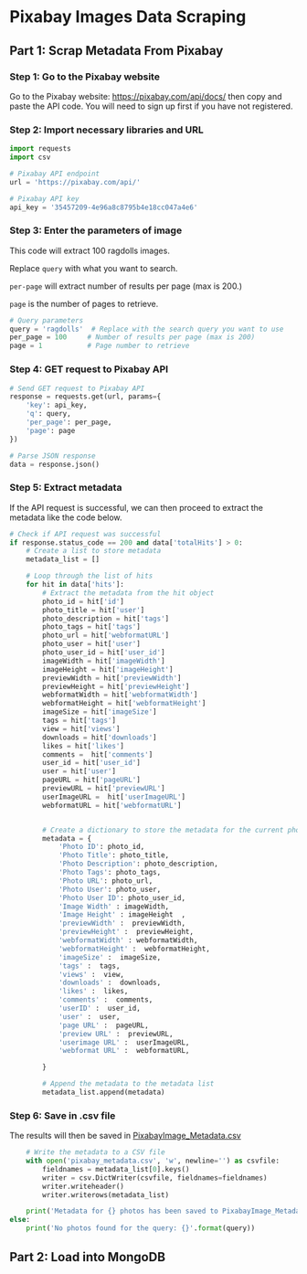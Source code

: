 # Pixabay Images Data Scraping 

## Part 1: Scrap Metadata From Pixabay
### Step 1: Go to the Pixabay website
Go to the Pixabay website: https://pixabay.com/api/docs/ then copy and paste the API code. You will need to sign up first if you have not registered.

### Step 2: Import necessary libraries and URL
```python
import requests
import csv

# Pixabay API endpoint
url = 'https://pixabay.com/api/'

# Pixabay API key
api_key = '35457209-4e96a8c8795b4e18cc047a4e6'
```

### Step 3: Enter the parameters of image
This code will extract 100 ragdolls images. 

Replace `query` with what you want to search. 

`per-page` will extract number of results per page (max is 200.)

`page` is the number of pages to retrieve.
```python
# Query parameters
query = 'ragdolls'  # Replace with the search query you want to use
per_page = 100     # Number of results per page (max is 200)
page = 1           # Page number to retrieve
```

### Step 4: GET request to Pixabay API

```python
# Send GET request to Pixabay API
response = requests.get(url, params={
    'key': api_key,
    'q': query,
    'per_page': per_page,
    'page': page
})
```

```python
# Parse JSON response
data = response.json()
```

### Step 5: Extract metadata
If the API request is successful, we can then proceed to extract the metadata like the code below.
```python
# Check if API request was successful
if response.status_code == 200 and data['totalHits'] > 0:
    # Create a list to store metadata
    metadata_list = []

    # Loop through the list of hits
    for hit in data['hits']:
        # Extract the metadata from the hit object
        photo_id = hit['id']
        photo_title = hit['user']
        photo_description = hit['tags']
        photo_tags = hit['tags']
        photo_url = hit['webformatURL']
        photo_user = hit['user']
        photo_user_id = hit['user_id']
        imageWidth = hit['imageWidth']
        imageHeight = hit['imageHeight']
        previewWidth = hit['previewWidth']
        previewHeight = hit['previewHeight']
        webformatWidth = hit['webformatWidth']
        webformatHeight = hit['webformatHeight']
        imageSize = hit['imageSize']
        tags = hit['tags']
        view = hit['views']
        downloads = hit['downloads']
        likes = hit['likes']
        comments =  hit['comments']
        user_id = hit['user_id']
        user = hit['user']
        pageURL = hit['pageURL']
        previewURL = hit['previewURL']
        userImageURL =  hit['userImageURL']
        webformatURL = hit['webformatURL']


        # Create a dictionary to store the metadata for the current photo
        metadata = {
            'Photo ID': photo_id,
            'Photo Title': photo_title,
            'Photo Description': photo_description,
            'Photo Tags': photo_tags,
            'Photo URL': photo_url,
            'Photo User': photo_user,
            'Photo User ID': photo_user_id,
            'Image Width' : imageWidth,
            'Image Height' : imageHeight  ,
            'previewWidth' :  previewWidth,
            'previewHeight' :  previewHeight,
            'webformatWidth' : webformatWidth,
            'webformatHeight' :  webformatHeight,
            'imageSize' :  imageSize,
            'tags' :  tags,
            'views' :  view,
            'downloads' :  downloads,
            'likes' :  likes,
            'comments' :  comments,
            'userID' :  user_id,
            'user' :  user,
            'page URL' :  pageURL,
            'preview URL' :  previewURL,
            'userimage URL' :  userImageURL,
            'webformat URL' :  webformatURL,

        }

        # Append the metadata to the metadata list
        metadata_list.append(metadata)
```

### Step 6: Save in .csv file
The results will then be saved in [PixabayImage_Metadata.csv](https://github.com/drshahizan/special-topic-data-engineering/blob/accd4cc0707ea823667e2bc0299090d351a3b769/assignment/data-scraping/submission/part1/CodeX/PixabayImage_Metadata.csv)
```python
    # Write the metadata to a CSV file
    with open('pixabay_metadata.csv', 'w', newline='') as csvfile:
        fieldnames = metadata_list[0].keys()
        writer = csv.DictWriter(csvfile, fieldnames=fieldnames)
        writer.writeheader()
        writer.writerows(metadata_list)

    print('Metadata for {} photos has been saved to PixabayImage_Metadata.csv file.'.format(len(metadata_list)))
else:
    print('No photos found for the query: {}'.format(query))
```

## Part 2: Load into MongoDB
